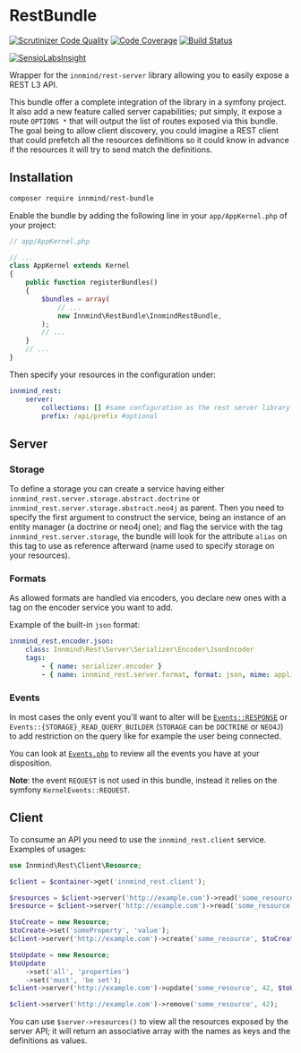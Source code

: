 # RestBundle

[![Scrutinizer Code Quality](https://scrutinizer-ci.com/g/Innmind/RestBundle/badges/quality-score.png?b=develop)](https://scrutinizer-ci.com/g/Innmind/RestBundle/?branch=develop)
[![Code Coverage](https://scrutinizer-ci.com/g/Innmind/RestBundle/badges/coverage.png?b=develop)](https://scrutinizer-ci.com/g/Innmind/RestBundle/?branch=develop)
[![Build Status](https://scrutinizer-ci.com/g/Innmind/RestBundle/badges/build.png?b=develop)](https://scrutinizer-ci.com/g/Innmind/RestBundle/build-status/develop)

[![SensioLabsInsight](https://insight.sensiolabs.com/projects/d541a4bc-55bb-4907-9d5d-81dfa839563d/big.png)](https://insight.sensiolabs.com/projects/d541a4bc-55bb-4907-9d5d-81dfa839563d)

Wrapper for the `innmind/rest-server` library allowing you to easily expose a REST L3 API.

This bundle offer a complete integration of the library in a symfony project. It also add a new feature called server capabilities; put simply, it expose a route `OPTIONS *` that will output the list of routes exposed via this bundle. The goal being to allow client discovery, you could imagine a REST client that could prefetch all the resources definitions so it could know in advance if the resources it will try to send match the definitions.

## Installation

```sh
composer require innmind/rest-bundle
```

Enable the bundle by adding the following line in your `app/AppKernel.php` of your project:

```php
// app/AppKernel.php

// ...
class AppKernel extends Kernel
{
    public function registerBundles()
    {
        $bundles = array(
            // ...
            new Innmind\RestBundle\InnmindRestBundle,
        );
        // ...
    }
    // ...
}
```

Then specify your resources in the configuration under:

```yaml
innmind_rest:
    server:
        collections: [] #same configuration as the rest server library
        prefix: /api/prefix #optional
```

## Server
### Storage

To define a storage you can create a service having either `innmind_rest.server.storage.abstract.doctrine` or `innmind_rest.server.storage.abstract.neo4j` as parent. Then you need to specify the first argument to construct the service, being an instance of an entity manager (a doctrine or neo4j one); and flag the service with the tag `innmind_rest.server.storage`, the bundle will look for the attribute `alias` on this tag to use as reference afterward (name used to specify storage on your resources).

### Formats

As allowed formats are handled via encoders, you declare new ones with a tag on the encoder service you want to add.

Example of the built-in `json` format:

```yaml
innmind_rest.encoder.json:
    class: Innmind\Rest\Server\Serializer\Encoder\JsonEncoder
    tags:
        - { name: serializer.encoder }
        - { name: innmind_rest.server.format, format: json, mime: application/json, priority: 10 }
```

### Events

In most cases the only event you'll want to alter will be [`Events::RESPONSE`](https://github.com/Innmind/rest-server/blob/master/Events.php#L18) or `Events::{STORAGE}_READ_QUERY_BUILDER` (`STORAGE` can be `DOCTRINE` or `NEO4J`) to add restriction on the query like for example the user being connected.

You can look at [`Events.php`](https://github.com/Innmind/rest-server/blob/master/Events.php) to review all the events you have at your disposition.

**Note**: the event `REQUEST` is not used in this bundle, instead it relies on the symfony `KernelEvents::REQUEST`.

## Client

To consume an API you need to use the `innmind_rest.client` service. Examples of usages:

```php
use Innmind\Rest\Client\Resource;

$client = $container->get('innmind_rest.client');

$resources = $client->server('http://example.com')->read('some_resource');
$resource = $client->server('http://example.com')->read('some_resource', 42);

$toCreate = new Resource;
$toCreate->set('someProperty', 'value');
$client->server('http://example.com')->create('some_resource', $toCreate);

$toUpdate = new Resource;
$toUpdate
    ->set('all', 'properties')
    ->set('must', 'be set');
$client->server('http://example.com')->update('some_resource', 42, $toUpdate);

$client->server('http://example.com')->remove('some_resource', 42);
```

You can use `$server->resources()` to view all the resources exposed by the server API; it will return an associative array with the names as keys and the definitions as values.
